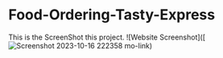 # Food-Ordering-Tasty-Express

This is the ScreenShot this project.
![Website Screenshot]([![Screenshot 2023-10-16 222358](https://github.com/Sidhant-gupta07/Food-Ordering-Tasty-Express/assets/133968577/0eb01869-3433-41df-8df8-cb73f39a3904)
mo-link)
